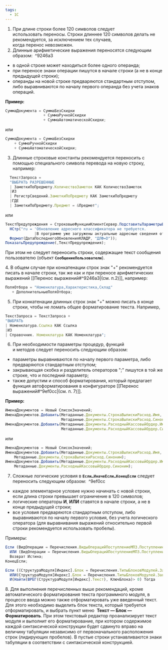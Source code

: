 ```yaml
---
tags:
  - 1С
---
```

1. При длине строки более 120 символов следует использовать переносы. Строки длиннее 120 символов делать не рекомендуется, за исключением тех случаев, когда перенос невозможен. 
2. Длинные арифметические выражения переносятся следующим образом:  ^9246a3
- в одной строке может находиться более одного операнда; 
- при переносе знаки операции пишутся в начале строки (а не в конце предыдущей строки); 
- операнды на новой строке предваряются стандартным отступом, либо выравниваются по началу первого операнда без учета знаков операций.

**Пример:**

```js
СуммаДокумента = СуммаБезСкидки  
                 + СуммаРучнойСкидки  
                 + СуммаАвтоматическойСкидки;
```

или

```js
СуммаДокумента = СуммаБезСкидки  
    + СуммаРучнойСкидки  
    + СуммаАвтоматическойСкидки;
```

3. Длинные строковые константы рекомендуется переносить с помощью специального символа перевода на новую строку, например:

```js
  ТекстЗапроса =  
  "ВЫБРАТЬ РАЗРЕШЕННЫЕ  
  | ЗаметкиПоПредмету.КоличествоЗаметок КАК КоличествоЗаметок  
  |ИЗ  
  | РегистрСведений.ЗаметкиПоПредмету КАК ЗаметкиПоПредмету  
  |ГДЕ  
  | ЗаметкиПоПредмету.Предмет = &Предмет";
```

или

```js
ТекстПредупреждения = СтроковыеФункцииКлиентСервер.ПодставитьПараметрыВСтроку(  
  НСтр("ru = 'Обновление адресного классификатора не требуется.  
             |В программе уже загружены актуальные адресные сведения от %1.'"),  
  Формат(ДатаПоследнегоОбновленияКЛАДР, "ДЛФ=D"));  
ПоказатьПредупреждение(,ТекстПредупреждения);
```

При этом не следует переносить строки, содержащие текст сообщения пользователю (объект **`СообщениеПользователю`**).

4. В общем случае при конкатенации строк знак "+" рекомендуется писать в начале строки, так же как и при переносе арифметических выражений [[Перенос выражений#^9246a3|(см. п.2)]], например:

```js
ПоляОтбора = "Номенклатура,Характеристика,Склад"  
   + ДополнительныеПоляОтбора;
```

5. При конкатенации длинных строк знак "+" можно писать в конце строки, чтобы не ломать общее форматирование текста. Например,

```js
ТекстЗапроса = ТекстЗапроса +  
"ВЫБРАТЬ  
| Номенклатура.Ссылка КАК Ссылка  
|ИЗ  
| Справочник. Номенклатура КАК Номенклатура";
```

6. При необходимости параметры процедур, функций и методов следует переносить следующим образом: 

- параметры выравниваются по началу первого параметра, либо предваряются стандартным отступом; 
- закрывающая скобка и разделитель операторов ";" пишутся в той же строке, что и последний параметр;
- также допустим и способ форматирования, который предлагает функция автоформатирования в конфигураторе [[Перенос выражений#^9ef0cc|(см. п. 7)]].

**Пример:**

```js
ИменаДокументов = Новый СписокЗначений;  
ИменаДокументов.Добавить(Метаданные.Документы.СтрокаВыпискиРасход.Имя,   
                         Метаданные.Документы.СтрокаВыпискиРасход.Синоним);  
ИменаДокументов.Добавить(Метаданные.Документы.РасходныйКассовыйОрдер.Имя,   
                         Метаданные.Документы.РасходныйКассовыйОрдер.Синоним);
```

или

```js
ИменаДокументов = Новый СписокЗначений;  
ИменаДокументов.Добавить(Метаданные.Документы.СтрокаВыпискиРасход.Имя,   
    Метаданные.Документы.СтрокаВыпискиРасход.Синоним);  
ИменаДокументов.Добавить(Метаданные.Документы.РасходныйКассовыйОрдер.Имя,   
    Метаданные.Документы.РасходныйКассовыйОрдер.Синоним);
```

7. Сложные логические условия в **`Если…ИначеЕсли…КонецЕсли`** следует переносить следующим образом:  ^9ef0cc

- каждое элементарное условие нужно начинать с новой строки, если длина строки превышает ограничение в 120 символов; 
- логические операторы **И**, **ИЛИ** ставятся в начале строки, а не в конце предыдущей строки; 
- все условия предваряются стандартным отступом, либо выравниваются по началу первого условия, без учета логического оператора (для выравнивания выражений относительно первой строки рекомендуется использовать пробелы).

Примеры:

```js
Если (ВидОперации = Перечисления.ВидыОперацийПоступлениеМПЗ.ПоступлениеРозница)  
  ИЛИ (ВидОперации = Перечисления.ВидыОперацийПоступлениеМПЗ.ПоступлениеРозницаКомиссия) Тогда  
  Возврат Истина;  
КонецЕсли;

Если ((СтруктураМодуля[Индекс].Блок = Перечисления.ТипыБлоковМодулей.ЗаголовокПроцедуры)  
  ИЛИ(СтруктураМодуля[Индекс].Блок = Перечисления.ТипыБлоковМодулей.ЗаголовокФункции))  
  И(Найти(ВРЕГ(СтруктураМодуля[Индекс].Текст), КлючБлока)> 0) Тогда
```

8. Для выполнения перечисленных выше рекомендаций, кроме автоматического форматирования текста программного модуля, в процессе ввода можно также отформатировать уже введенный текст. Для этого необходимо выделить блок текста, который требуется отформатировать, и выбрать пункт меню 
**Текст — Блок — Форматировать**. При этом текстовый редактор проанализирует текст модуля и выполнит его форматирование, при котором содержимое каждой синтаксической конструкции будет сдвинуто вправо на величину табуляции независимо от первоначального расположения строк (лидирующих пробелов). В пустые строки устанавливаются знаки табуляции в соответствии с синтаксической конструкцией.
